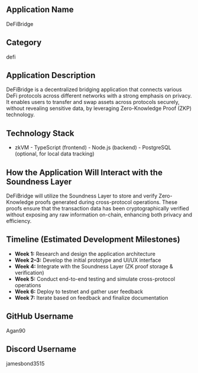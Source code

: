 ## Application Name
DeFiBridge
## Category
defi
## Application Description
DeFiBridge is a decentralized bridging application that connects 
various DeFi protocols across different networks with a strong emphasis 
on privacy. It enables users to transfer and swap assets across 
protocols securely, without revealing sensitive data, by leveraging 
Zero-Knowledge Proof (ZKP) technology.
## Technology Stack
- zkVM - TypeScript (frontend) - Node.js (backend) - PostgreSQL 
(optional, for local data tracking)
## How the Application Will Interact with the Soundness Layer
DeFiBridge will utilize the Soundness Layer to store and verify 
Zero-Knowledge proofs generated during cross-protocol operations. These 
proofs ensure that the transaction data has been cryptographically 
verified without exposing any raw information on-chain, enhancing both 
privacy and efficiency.
## Timeline (Estimated Development Milestones)
- **Week 1:** Research and design the application architecture
- **Week 2–3:** Develop the initial prototype and UI/UX interface
- **Week 4:** Integrate with the Soundness Layer (ZK proof storage & verification)
- **Week 5:** Conduct end-to-end testing and simulate cross-protocol operations 
- **Week 6:** Deploy to testnet and gather user feedback 
- **Week 7:** Iterate based on feedback and finalize documentation
## GitHub Username
Agan90
## Discord Username
jamesbond3515
